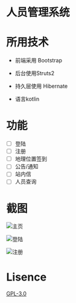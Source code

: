 # 人员管理系统


# 所用技术

- 前端采用 Bootstrap

- 后台使用Struts2

- 持久层使用 Hibernate

- 语言kotlin

# 功能
- [ ] 登陆
- [ ] 注册
- [ ] 地理位置签到
- [ ] 公告/通知
- [ ] 站内信
- [ ] 人员查询

# 截图

![主页](http://7xt81u.com1.z0.glb.clouddn.com/index.png)

![登陆](http://7xt81u.com1.z0.glb.clouddn.com/login.png)

![注册](http://7xt81u.com1.z0.glb.clouddn.com/register.png)

# Lisence

[GPL-3.0](https://github.com/youngxhui/work/blob/master/LICENSE)

